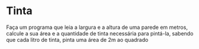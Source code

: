 # Tinta

Faça um programa que leia a largura e a altura de uma parede em metros,
calcule a sua área e a quantidade de tinta necessária para pintá-la,
sabendo que cada litro de tinta, pinta uma área de 2m ao quadrado
